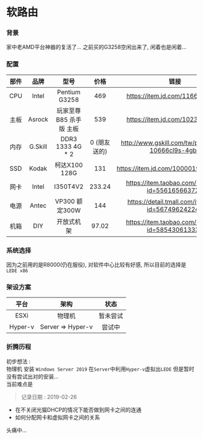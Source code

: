 # 软路由

### 背景

家中老AMD平台神器的复活了... 之前买的G3258空闲出来了, 闲着也是闲着...

### 配置

| 部件 | 品牌 | 型号 | 价格 | 链接 | 
| :------: | :------: | :------: | :------: | :------: |
| CPU | Intel | Pentium G3258 | 469 | https://item.jd.com/1166116.html |
| 主板 | Asrock | 玩家至尊 B85 杀手版 主板 | 539 | https://item.jd.com/1023241.html |
| 内存 | G.Skill | DDR3 1333 4G * 2 | 0 (朋友送的) | http://www.gskill.com/tw/product/f3-10666cl9s-4gbrl |
| SSD | Kodak | 柯达X100 128G | 131 | https://item.jd.com/100001967519.html |
| 网卡 | Intel | I350T4V2 | 233.24 | https://item.taobao.com/item.htm?id=556165663722 |
| 电源 | Antec | VP300 额定300W | 144 | https://detail.tmall.com/item.htm?id=567496242245 |
| 机箱 | DIY | 开放式机架 | 97.02 | https://item.taobao.com/item.htm?id=585430613332 |

### 系统选择

因为之前用的是R8000(仍在服役), 对软件中心比较有好感, 所以目前的选择是`LEDE x86`

### 架设方案

| 平台 | 架构 | 状态 |
| :-----: | :-----: | :-----: |
| ESXi | 物理机 | 暂未尝试 |
| Hyper-v | Server => Hyper-v |尝试中 |

### 折腾历程

初步想法 :  
物理机 安装 `Windows Server 2019`
在`Server`中利用`Hyper-v`虚拟出`LEDE`
但是暂时没有尝试出对的安装...  
当前难点是  
> 记录日期 : 2019-02-26
- 在不关闭光猫DHCP的情况下能否做到网卡之间的连通
- 如何分配网卡和虚拟网卡之间的关系

头痛中...